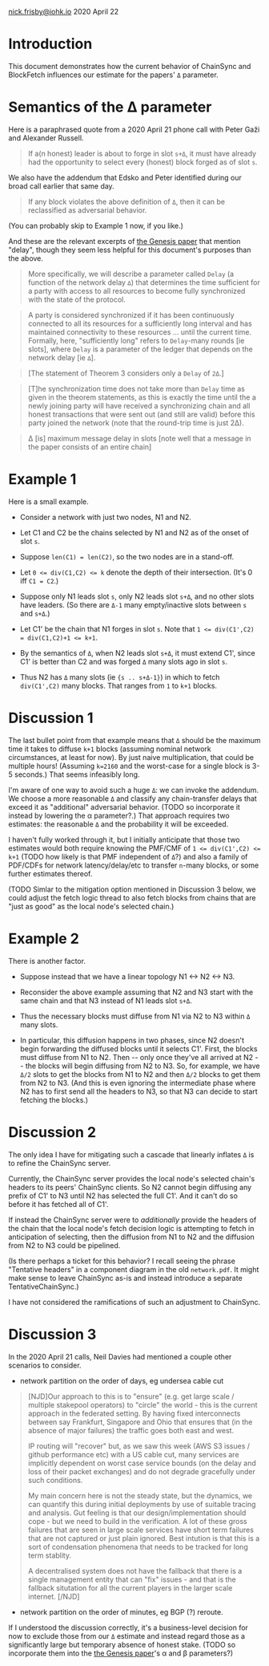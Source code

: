 nick.frisby@iohk.io
2020 April 22

# Introduction

This document demonstrates how the current behavior of ChainSync and BlockFetch
influences our estimate for the papers' `Δ` parameter.

# Semantics of the Δ parameter

Here is a paraphrased quote from a 2020 April 21 phone call with Peter Gaži and
Alexander Russell.

> If a(n honest) leader is about to forge in slot `s+Δ`, it must have already
  had the opportunity to select every (honest) block forged as of slot `s`.

We also have the addendum that Edsko and Peter identified during our broad call
earlier that same day.

> If any block violates the above definition of `Δ`, then it can be
  reclassified as adversarial behavior.

(You can probably skip to Example 1 now, if you like.)

And these are the relevant excerpts of [the Genesis
paper](https://eprint.iacr.org/2018/378) that mention "delay", though they seem
less helpful for this document's purposes than the above.

> More specifically, we will describe a parameter called `Delay` (a function of
  the network delay `∆`) that determines the time sufficient for a party with
  access to all resources to become fully synchronized with the state of the
  protocol.

> A party is considered synchronized if it has been continuously connected to
  all its resources for a sufficiently long interval and has maintained
  connectivity to these resources ... until the current time. Formally, here,
  "sufficiently long" refers to `Delay`-many rounds [ie slots], where `Delay`
  is a parameter of the ledger that depends on the network delay [ie `∆`].

> [The statement of Theorem 3 considers only a `Delay` of `2Δ`.]

> [T]he synchronization time does not take more than `Delay` time as given in
  the theorem statements, as this is exactly the time until the a newly joining
  party will have received a synchronizing chain and all honest transactions
  that were sent out (and still are valid) before this party joined the network
  (note that the round-trip time is just 2∆).

> ∆ [is] maximum message delay in slots [note well that a message in the paper
  consists of an entire chain]

# Example 1

Here is a small example.

 * Consider a network with just two nodes, N1 and N2.

 * Let C1 and C2 be the chains selected by N1 and N2 as of the onset of slot
   `s`.

 * Suppose `len(C1) = len(C2)`, so the two nodes are in a stand-off.

 * Let `0 <= div(C1,C2) <= k` denote the depth of their intersection. (It's 0
   iff `C1 = C2`.)

 * Suppose only N1 leads slot `s`, only N2 leads slot `s+Δ`, and no other slots
   have leaders. (So there are `Δ-1` many empty/inactive slots between `s` and
   `s+Δ`.)

 * Let C1' be the chain that N1 forges in slot `s`. Note that `1 <= div(C1',C2)
   = div(C1,C2)+1 <= k+1`.

 * By the semantics of `Δ`, when N2 leads slot `s+Δ`, it must extend C1', since
   C1' is better than C2 and was forged `Δ` many slots ago in slot `s`.

 * Thus N2 has `Δ` many slots (ie `{s .. s+Δ-1}`) in which to fetch
   `div(C1',C2)` many blocks. That ranges from `1` to `k+1` blocks.

# Discussion 1

The last bullet point from that example means that `Δ` should be the maximum
time it takes to diffuse `k+1` blocks (assuming nominal network circumstances,
at least for now). By just naive multiplication, that could be multiple hours!
(Assuming `k=2160` and the worst-case for a single block is 3-5 seconds.) That
seems infeasibly long.

I'm aware of one way to avoid such a huge `Δ`: we can invoke the addendum. We
choose a more reasonable `Δ` and classify any chain-transfer delays that exceed
it as "additional" adversarial behavior. (TODO so incorporate it instead by
lowering the α parameter?.) That approach requires two estimates: the
reasonable `Δ` and the probability it will be exceeded.

I haven't fully worked through it, but I initially anticipate that those two
estimates would both require knowing the PMF/CMF of `1 <= div(C1',C2) <= k+1`
(TODO how likely is that PMF independent of `Δ`?) and also a family of PDF/CDFs
for network latency/delay/etc to transfer `n`-many blocks, or some further
estimates thereof.

(TODO Simlar to the mitigation option mentioned in Discussion 3 below, we could
adjust the fetch logic thread to also fetch blocks from chains that are "just
as good" as the local node's selected chain.)

# Example 2

There is another factor.

 * Suppose instead that we have a linear topology N1 <-> N2 <-> N3.

 * Reconsider the above example assuming that N2 and N3 start with the same
   chain and that N3 instead of N1 leads slot `s+Δ`.

 * Thus the necessary blocks must diffuse from N1 via N2 to N3 within `Δ` many
   slots.

 * In particular, this diffusion happens in two phases, since N2 doesn't begin
   forwarding the diffused blocks until it selects C1'. First, the blocks must
   diffuse from N1 to N2. Then -- only once they've all arrived at N2 -- the
   blocks will begin diffusing from N2 to N3. So, for example, we have `Δ/2`
   slots to get the blocks from N1 to N2 and then `Δ/2` blocks to get them from
   N2 to N3. (And this is even ignoring the intermediate phase where N2 has to
   first send all the headers to N3, so that N3 can decide to start fetching
   the blocks.)

# Discussion 2

The only idea I have for mitigating such a cascade that linearly inflates `Δ`
is to refine the ChainSync server.

Currently, the ChainSync server provides the local node's selected chain's
headers to its peers' ChainSync clients. So N2 cannot begin diffusing any
prefix of C1' to N3 until N2 has selected the full C1'. And it can't do so
before it has fetched all of C1'.

If instead the ChainSync server were to *additionally* provide the headers of
the chain that the local node's fetch decision logic is attempting to fetch in
anticipation of selecting, then the diffusion from N1 to N2 and the diffusion
from N2 to N3 could be pipelined.

(Is there perhaps a ticket for this behavior? I recall seeing the phrase
"Tentative headers" in a component diagram in the old `network.pdf`. It might
make sense to leave ChainSync as-is and instead introduce a separate
TentativeChainSync.)

I have not considered the ramifications of such an adjustment to ChainSync.

# Discussion 3

In the 2020 April 21 calls, Neil Davies had mentioned a couple other scenarios
to consider.

 * network partition on the order of days, eg undersea cable cut
 > [NJD]Our approach to this is to "ensure" (e.g. get large scale / multiple 
   stakepool operators) to "circle" the world - this is the current
   approach in the federated setting. By having fixed interconnects 
   between say Frankfurt, Singapore and Ohio that ensures that (in the
   absence of major failures) the traffic goes both east and west. 
 >    
 > IP routing will "recover" but, as we saw this week (AWS S3 issues /
   github performance etc) with a US cable cut, many services are implicitly
   dependent on worst case service bounds (on the delay and loss of their
   packet exchanges) and do not degrade gracefully under such conditions.
 >  
 > My main concern here is not the steady state, but the dynamics, we can 
   quantify this during initial deployments by use of suitable tracing and
   analysis. Gut feeling is that our design/implementation should cope - but
   we need to build in the verification. A lot of these gross failures that 
   are seen in large scale services have short term failures that are not 
   captured or just plain ignored. Best intution is that this is a sort of 
   condensation phenomena that needs to be tracked for long term stablity.
 >       
 > A decentralised system does not have the fallback that there is a single
   management entity that can "fix" issues - and that is the fallback situtation
   for all the current players in the larger scale internet.
   [/NJD]
       

 * network partition on the order of minutes, eg BGP (?) reroute.

If I understood the discussion correctly, it's a business-level decision for
now to exclude those from our `Δ` estimate and instead regard those as a
significantly large but temporary absence of honest stake. (TODO so incorporate
them into the [the Genesis paper](https://eprint.iacr.org/2018/378)'s α and β
parameters?)
